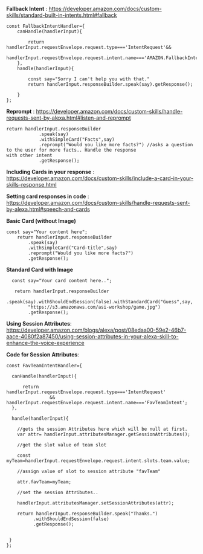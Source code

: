 **Fallback Intent** :  https://developer.amazon.com/docs/custom-skills/standard-built-in-intents.html#fallback

    
    const FallbackIntentHandler={
        canHandle(handlerInput){

            return handlerInput.requestEnvelope.request.type==='IntentRequest'&&
                   handlerInput.requestEnvelope.request.intent.name==='AMAZON.FallbackIntent';
        },
        handle(handlerInput){

            const say="Sorry I can't help you with that."
            return handlerInput.responseBuilder.speak(say).getResponse();

        }
    };
    
**Reprompt** : https://developer.amazon.com/docs/custom-skills/handle-requests-sent-by-alexa.html#listen-and-reprompt


    return handlerInput.responseBuilder
                .speak(say)
                .withSimpleCard("Facts",say)
                .reprompt("Would you like more facts?") //asks a question to the user for more facts.. Handle the response                                                              with other intent
                .getResponse();

**Including Cards in your response** : https://developer.amazon.com/docs/custom-skills/include-a-card-in-your-skills-response.html

**Setting card responses in code** : https://developer.amazon.com/docs/custom-skills/handle-requests-sent-by-alexa.html#speech-and-cards

   **Basic Card (without Image)**

    const say="Your content here";
        return handlerInput.responseBuilder
            .speak(say)
            .withSimpleCard("Card-title",say)
            .reprompt("Would you like more facts?")
            .getResponse();
    
    
   **Standard Card with Image**
      
      const say="Your card content here..";
       
       return handlerInput.responseBuilder
            .speak(say).withShouldEndSession(false).withStandardCard("Guess",say,
            "https://s3.amazonaws.com/asi-workshop/game.jpg")
            .getResponse();

**Using Session Attributes**: https://developer.amazon.com/blogs/alexa/post/08edaa00-59e2-46b7-aace-4080f2a87450/using-session-attributes-in-your-alexa-skill-to-enhance-the-voice-experience

**Code for Session Attributes**:

    const FavTeamIntentHandler={

      canHandle(handlerInput){

          return handlerInput.requestEnvelope.request.type==='IntentRequest'
                    && handlerInput.requestEnvelope.request.intent.name==='FavTeamIntent';
      },

      handle(handlerInput){
        
        //gets the session Attributes here which will be null at first.
        var attr= handlerInput.attributesManager.getSessionAttributes();
        
        //get the slot value of team slot

        const myTeam=handlerInput.requestEnvelope.request.intent.slots.team.value;
        
        //assign value of slot to session attribute "favTeam"

        attr.favTeam=myTeam;
        
        //set the session Attributes..

        handlerInput.attributesManager.setSessionAttributes(attr);

        return handlerInput.responseBuilder.speak("Thanks.")
              .withShouldEndSession(false)
              .getResponse();
      
      
     }
    };  

